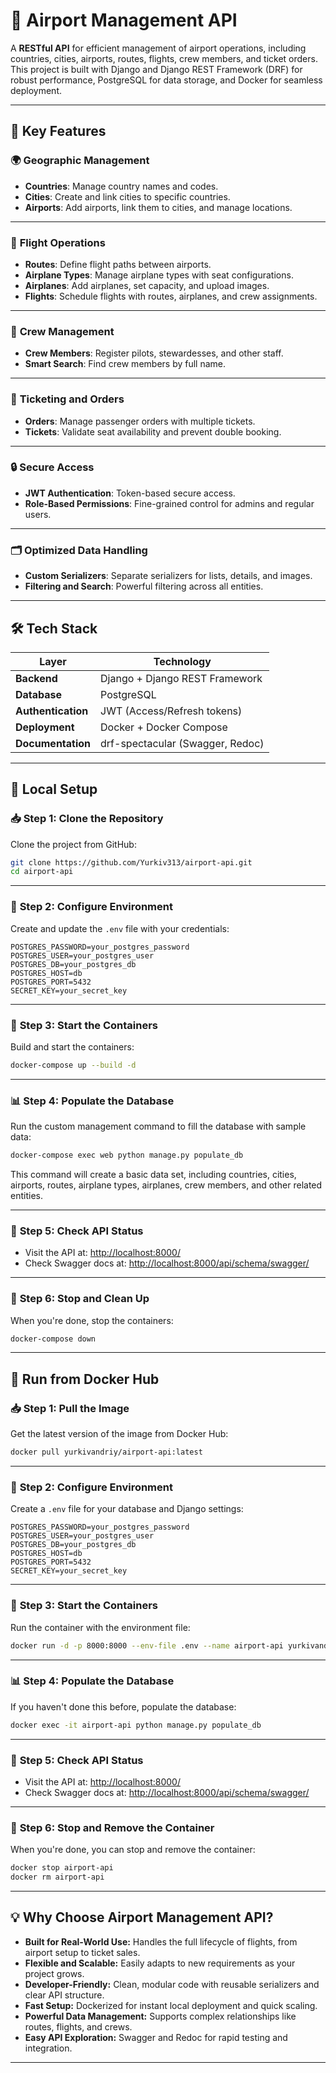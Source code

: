 # 🛫 Airport Management API
A **RESTful API** for efficient management of airport operations,
including countries, cities, airports, routes, flights, crew members,
and ticket orders. This project is built with Django and 
Django REST Framework (DRF) for robust performance, PostgreSQL for 
data storage, and Docker for seamless deployment.

---

## 📌 **Key Features**

### 🌍 **Geographic Management**

* **Countries**: Manage country names and codes.
* **Cities**: Create and link cities to specific countries.
* **Airports**: Add airports, link them to cities, and manage locations.

---

### 🛫 **Flight Operations**

* **Routes**: Define flight paths between airports.
* **Airplane Types**: Manage airplane types with seat configurations.
* **Airplanes**: Add airplanes, set capacity, and upload images.
* **Flights**: Schedule flights with routes, airplanes, and crew assignments.

---

### 👥 **Crew Management**

* **Crew Members**: Register pilots, stewardesses, and other staff.
* **Smart Search**: Find crew members by full name.

---

### 🎫 **Ticketing and Orders**

* **Orders**: Manage passenger orders with multiple tickets.
* **Tickets**: Validate seat availability and prevent double booking.

---

### 🔒 **Secure Access**

* **JWT Authentication**: Token-based secure access.
* **Role-Based Permissions**: Fine-grained control for admins and regular users.

---

### 🗂️ **Optimized Data Handling**

* **Custom Serializers**: Separate serializers for lists, details, and images.
* **Filtering and Search**: Powerful filtering across all entities.

---

## 🛠 **Tech Stack**

| Layer              | Technology               |
| ------------------ | ------------------------ |
| **Backend**        | Django + Django REST Framework |
| **Database**       | PostgreSQL               |
| **Authentication** | JWT (Access/Refresh tokens) |
| **Deployment**     | Docker + Docker Compose  |
| **Documentation**  | drf-spectacular (Swagger, Redoc) |


---

## 🚀 **Local Setup**

### 📥 **Step 1: Clone the Repository**

Clone the project from GitHub:

```bash
git clone https://github.com/Yurkiv313/airport-api.git
cd airport-api
```

---

### 📝 **Step 2: Configure Environment**

Create and update the `.env` file with your credentials:

```
POSTGRES_PASSWORD=your_postgres_password  
POSTGRES_USER=your_postgres_user  
POSTGRES_DB=your_postgres_db  
POSTGRES_HOST=db  
POSTGRES_PORT=5432  
SECRET_KEY=your_secret_key   
```

---

### 🐳 **Step 3: Start the Containers**

Build and start the containers:

```bash
docker-compose up --build -d
```

---

### 📊 **Step 4: Populate the Database**

Run the custom management command to fill the database with sample data:

```bash
docker-compose exec web python manage.py populate_db
```

This command will create a basic data set, including countries, cities, airports, routes, airplane types, airplanes, crew members, and other related entities.

---

### 🔄 **Step 5: Check API Status**

* Visit the API at: [http://localhost:8000/](http://localhost:8000/)
* Check Swagger docs at: [http://localhost:8000/api/schema/swagger/](http://localhost:8000/api/schema/swagger/)

---

### 🛑 **Step 6: Stop and Clean Up**

When you're done, stop the containers:

```bash
docker-compose down
```

---

## 🐳 **Run from Docker Hub**

### 📥 **Step 1: Pull the Image**

Get the latest version of the image from Docker Hub:

```bash
docker pull yurkivandriy/airport-api:latest
```

---

### 📝 **Step 2: Configure Environment**

Create a `.env` file for your database and Django settings:

```
POSTGRES_PASSWORD=your_postgres_password  
POSTGRES_USER=your_postgres_user  
POSTGRES_DB=your_postgres_db  
POSTGRES_HOST=db  
POSTGRES_PORT=5432  
SECRET_KEY=your_secret_key  
```

---

### 🚀 **Step 3: Start the Containers**

Run the container with the environment file:

```bash
docker run -d -p 8000:8000 --env-file .env --name airport-api yurkivandriy/airport-api:latest
```

---

### 📊 **Step 4: Populate the Database**

If you haven't done this before, populate the database:

```bash
docker exec -it airport-api python manage.py populate_db
```

---

### 🔄 **Step 5: Check API Status**

* Visit the API at: [http://localhost:8000/](http://localhost:8000/)
* Check Swagger docs at: [http://localhost:8000/api/schema/swagger/](http://localhost:8000/api/schema/swagger/)

---

### 🛑 **Step 6: Stop and Remove the Container**

When you're done, you can stop and remove the container:

```bash
docker stop airport-api  
docker rm airport-api
```

---

## 💡 **Why Choose Airport Management API?**

* **Built for Real-World Use:** Handles the full lifecycle of flights, from airport setup to ticket sales.
* **Flexible and Scalable:** Easily adapts to new requirements as your project grows.
* **Developer-Friendly:** Clean, modular code with reusable serializers and clear API structure.
* **Fast Setup:** Dockerized for instant local deployment and quick scaling.
* **Powerful Data Management:** Supports complex relationships like routes, flights, and crews.
* **Easy API Exploration:** Swagger and Redoc for rapid testing and integration.

---





